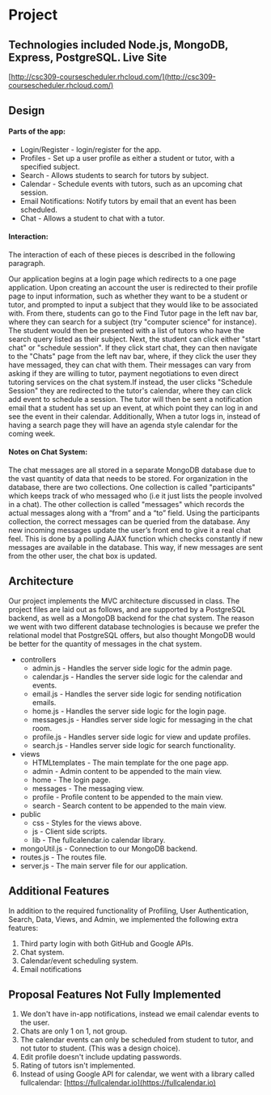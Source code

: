 Project
=======
Technologies included Node.js, MongoDB, Express, PostgreSQL.
Live Site
---------

[http://csc309-coursescheduler.rhcloud.com/](http://csc309-coursescheduler.rhcloud.com/)

Design
------

#### Parts of the app:

* Login/Register - login/register for the app.
* Profiles - Set up a user profile as either a student or tutor, with a specified
  subject.
* Search - Allows students to search for tutors by subject.
* Calendar - Schedule events with tutors, such as an upcoming chat session.
* Email Notifications: Notify tutors by email that an event has been scheduled.
* Chat - Allows a student to chat with a tutor.

#### Interaction:

The interaction of each of these pieces is described in the following paragraph.

Our application begins at a login page which redirects to a one page
application. Upon creating an account the user is redirected to their profile
page to input information, such as whether they want to be a student or tutor,
and prompted to input a subject that they would like to be associated with.
From there, students can go to the Find Tutor page in the left nav bar, where
they can search for a subject (try "computer science" for instance). The student
would then be presented with a list of tutors who have the search query listed
as their subject. Next, the student can click either "start chat" or
"schedule session". If they click start chat, they can then navigate to the 
"Chats" page from the left nav bar, where, if they click the user they have
messaged, they can chat with them. Their messages can vary from asking if they
are willing to tutor, payment negotiations to even direct tutoring services on 
the chat system.If instead, the user clicks "Schedule Session" they are
redirected to the tutor's calendar, where they can click add event to
schedule a session. The tutor will then be sent a notification email that a
student has set up an event, at which point they can log in and see the event
in their calendar. Additionally, When a tutor logs in, instead of having a
search page they will have an agenda style calendar for the coming week.

#### Notes on Chat System:

The chat messages are all stored in a separate MongoDB database due to the vast 
quantity of data that needs to be stored. For organization in the database, there 
are two collections. One collection is called "participants"  which  keeps track
of who messaged who (i.e it just lists the people involved in a chat). The other
collection is called "messages" which records the actual messages along with a 
“from” and a “to” field. Using the participants collection, the correct messages
can be queried from the database. Any new incoming messages update the user’s
front end to give it a real chat feel. This is done by a polling AJAX function 
which checks constantly if new messages are available in the database. This way, 
if new messages are sent from the other user, the chat box is updated.

Architecture
------------

Our project implements the MVC architecture discussed in class. The project
files are laid out as follows, and are supported by a PostgreSQL backend, as well as
a MongoDB backend for the chat system. The reason we went with two different
database technologies is because we prefer the relational model that PostgreSQL
offers, but also thought MongoDB would be better for the quantity of messages in
the chat system.

* controllers
  * admin.js - Handles the server side logic for the admin page.
  * calendar.js - Handles the server side logic for the calendar and events.
  * email.js - Handles the server side logic for sending notification emails.
  * home.js - Handles the server side logic for the login page.
  * messages.js - Handles server side logic for messaging in the chat room.
  * profile.js - Handles server side logic for view and update profiles.
  * search.js - Handles server side logic for search functionality.
* views
  * HTMLtemplates - The main template for the one page app.
  * admin - Admin content to be appended to the main view.
  * home - The login page.
  * messages - The messaging view.
  * profile - Profile content to be appended to the main view.
  * search - Search content to be appended to the main view.
* public
  * css - Styles for the views above.
  * js - Client side scripts.
  * lib - The fullcalendar.io calendar library.
* mongoUtil.js - Connection to our MongoDB backend.
* routes.js - The routes file.
* server.js - The main server file for our application.

Additional Features
-------------------

In addition to the required functionality of Profiling, User Authentication,
Search, Data, Views, and Admin, we implemented the following extra features:

1. Third party login with both GitHub and Google APIs.
2. Chat system.
3. Calendar/event scheduling system.
4. Email notifications


Proposal Features Not Fully Implemented
---------------------------------------

1. We don't have in-app notifications, instead we email calendar events to the
   user.
2. Chats are only 1 on 1, not group.
3. The calendar events can only be scheduled from student to tutor, and not
   tutor to student. (This was a design choice).
4. Edit profile doesn't include updating passwords.
5. Rating of tutors isn't implemented.
6. Instead of using Google API for calendar, we went with a library called
   fullcalendar: [https://fullcalendar.io](https://fullcalendar.io)

